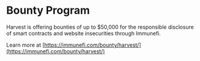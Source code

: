 # Bounty Program

Harvest is offering bounties of up to $50,000 for the responsible disclosure of smart contracts and website insecurities through Immunefi.

Learn more at [https://immunefi.com/bounty/harvest/](https://immunefi.com/bounty/harvest/)

